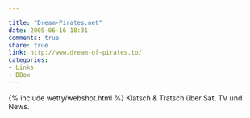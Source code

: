 ```yaml
---

title: "Dream-Pirates.net"
date: 2005-06-16 18:31
comments: true
share: true
link: http://www.dream-of-pirates.to/
categories: 
- Links
- DBox
---
```

{% include wetty/webshot.html %} Klatsch & Tratsch über Sat, TV und News.
